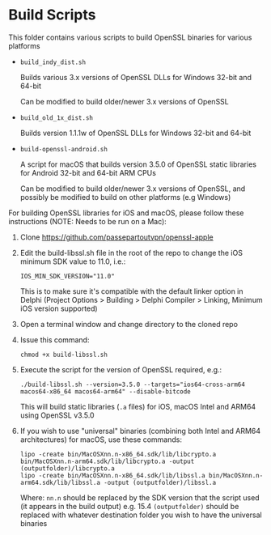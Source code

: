 # Build Scripts

This folder contains various scripts to build OpenSSL binaries for various platforms

* `build_indy_dist.sh` 
  
  Builds various 3.x versions of OpenSSL DLLs for Windows 32-bit and 64-bit

  Can be modified to build older/newer 3.x versions of OpenSSL
* `build_old_1x_dist.sh` 
  
  Builds version 1.1.1w of OpenSSL DLLs for Windows 32-bit and 64-bit
* `build-openssl-android.sh` 
  
  A script for macOS that builds version 3.5.0 of OpenSSL static libraries for Android 32-bit and 64-bit ARM CPUs
  
  Can be modified to build older/newer 3.x versions of OpenSSL, and possibly be modified to build on other platforms (e.g Windows)

For building OpenSSL libraries for iOS and macOS, please follow these instructions (NOTE: Needs to be run on a Mac):

1. Clone https://github.com/passepartoutvpn/openssl-apple
2. Edit the build-libssl.sh file in the root of the repo to change the iOS minimum SDK value to 11.0, i.e.:
   
   ```
   IOS_MIN_SDK_VERSION="11.0"
   ```
   This is to make sure it's compatible with the default linker option in Delphi (Project Options > Building > Delphi Compiler > Linking, Minimum iOS version supported)
3. Open a terminal window and change directory to the cloned repo
4. Issue this command:
   
   ```
   chmod +x build-libssl.sh
   ```
5. Execute the script for the version of OpenSSL required, e.g.:
   
   ```
   ./build-libssl.sh --version=3.5.0 --targets="ios64-cross-arm64 macos64-x86_64 macos64-arm64" --disable-bitcode 
   ```
   This will build static libraries (`.a` files) for iOS, macOS Intel and ARM64 using OpenSSL v3.5.0

6. If you wish to use "universal" binaries (combining both Intel and ARM64 architectures) for macOS, use these commands:
   
   ```
   lipo -create bin/MacOSXnn.n-x86_64.sdk/lib/libcrypto.a bin/MacOSXnn.n-arm64.sdk/lib/libcrypto.a -output (outputfolder)/libcrypto.a
   lipo -create bin/MacOSXnn.n-x86_64.sdk/lib/libssl.a bin/MacOSXnn.n-arm64.sdk/lib/libssl.a -output (outputfolder)/libssl.a
   ```
   Where:
   `nn.n` should be replaced by the SDK version that the script used (it appears in the build output) e.g. 15.4
   `(outputfolder)` should be replaced with whatever destination folder you wish to have the universal binaries 


